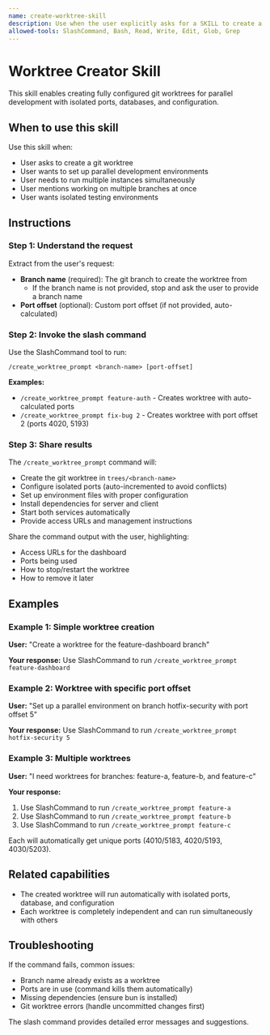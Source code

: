 ```yaml
---
name: create-worktree-skill
description: Use when the user explicitly asks for a SKILL to create a worktree. If the user does not mention "skill" or explicitly request skill invocation, do NOT trigger this. Only use when user says things like "use a skill to create a worktree" or "invoke the worktree skill". Creates isolated git worktrees with parallel-running configuration.
allowed-tools: SlashCommand, Bash, Read, Write, Edit, Glob, Grep
---
```


# Worktree Creator Skill

This skill enables creating fully configured git worktrees for parallel development with isolated ports, databases, and configuration.

## When to use this skill

Use this skill when:
- User asks to create a git worktree
- User wants to set up parallel development environments
- User needs to run multiple instances simultaneously
- User mentions working on multiple branches at once
- User wants isolated testing environments

## Instructions

### Step 1: Understand the request

Extract from the user's request:
- **Branch name** (required): The git branch to create the worktree from
  - If the branch name is not provided, stop and ask the user to provide a branch name
- **Port offset** (optional): Custom port offset (if not provided, auto-calculated)

### Step 2: Invoke the slash command

Use the SlashCommand tool to run:

```
/create_worktree_prompt <branch-name> [port-offset]
```

**Examples:**
- `/create_worktree_prompt feature-auth` - Creates worktree with auto-calculated ports
- `/create_worktree_prompt fix-bug 2` - Creates worktree with port offset 2 (ports 4020, 5193)

### Step 3: Share results

The `/create_worktree_prompt` command will:
- Create the git worktree in `trees/<branch-name>`
- Configure isolated ports (auto-incremented to avoid conflicts)
- Set up environment files with proper configuration
- Install dependencies for server and client
- Start both services automatically
- Provide access URLs and management instructions

Share the command output with the user, highlighting:
- Access URLs for the dashboard
- Ports being used
- How to stop/restart the worktree
- How to remove it later

## Examples

### Example 1: Simple worktree creation

**User:** "Create a worktree for the feature-dashboard branch"

**Your response:** Use SlashCommand to run `/create_worktree_prompt feature-dashboard`

### Example 2: Worktree with specific port offset

**User:** "Set up a parallel environment on branch hotfix-security with port offset 5"

**Your response:** Use SlashCommand to run `/create_worktree_prompt hotfix-security 5`

### Example 3: Multiple worktrees

**User:** "I need worktrees for branches: feature-a, feature-b, and feature-c"

**Your response:**
1. Use SlashCommand to run `/create_worktree_prompt feature-a`
2. Use SlashCommand to run `/create_worktree_prompt feature-b`
3. Use SlashCommand to run `/create_worktree_prompt feature-c`

Each will automatically get unique ports (4010/5183, 4020/5193, 4030/5203).

## Related capabilities

- The created worktree will run automatically with isolated ports, database, and configuration
- Each worktree is completely independent and can run simultaneously with others

## Troubleshooting

If the command fails, common issues:
- Branch name already exists as a worktree
- Ports are in use (command kills them automatically)
- Missing dependencies (ensure bun is installed)
- Git worktree errors (handle uncommitted changes first)

The slash command provides detailed error messages and suggestions.

